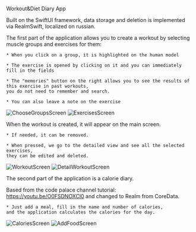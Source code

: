 Workout&Diet Diary App

Built on the SwiftUI framework, data storage and deletion is implemented via RealmSwift, localized on russian.

The first part of the application allows you to create a workout by selecting muscle groups and exercises for them:

    * When you click on a group, it is highlighted on the human model
    
    * The exercise is opened by clicking on it and you can immediately fill in the fields
    
    * The "memories" button on the right allows you to see the results of this exercise in past workouts,
    you do not need to remember and search.
    
    * You can also leave a note on the exercise
![ChooseGroupsScreen](https://user-images.githubusercontent.com/94259002/176558907-1496a5b4-1e83-480b-ba13-926cdb4f048a.png) 
![ExercisesScreen](https://user-images.githubusercontent.com/94259002/176559180-ec8cc60e-a360-42b6-b37b-df15312041b1.png)


When the workout is created, it will appear on the main screen.

    * If needed, it can be removed.
    
    * When pressed, we go to the detailed view and see all the selected exercises, 
    they can be edited and deleted.
    
![WorkoutScreen](https://user-images.githubusercontent.com/94259002/176560989-37edd9ea-3b98-4e1e-a287-37fea8137a63.png)
![DetailWorkoutScreen](https://user-images.githubusercontent.com/94259002/176560997-6aea296b-3894-46b6-863c-c4711eb4a8ba.png)


The second part of the application is a calorie diary.

Based from the code palace channel tutorial: https://youtu.be/O0FSDNOXCl0 and changed to Realm from CoreData.

    * Just add a meal, fill in the name and number of calories, 
    and the application calculates the calories for the day.

![CaloriesScreen](https://user-images.githubusercontent.com/94259002/176561913-9c7744c8-01d9-4511-b668-a5c2a13b934b.png) 
![AddFoodScreen](https://user-images.githubusercontent.com/94259002/176562004-57ac5975-9874-4b62-9881-cfb5db498568.png)

